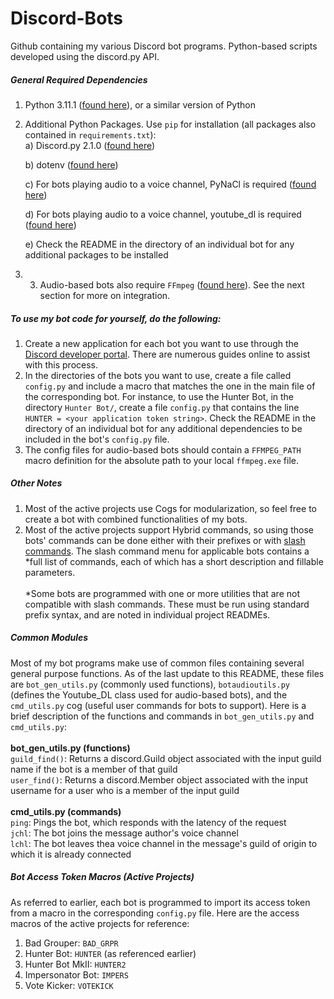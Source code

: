 # Discord-Bots
Github containing my various Discord bot programs. Python-based scripts developed using the discord.py API.

##### General Required Dependencies
1) Python 3.11.1 ([found here](https://www.python.org/downloads/release/python-3111/)), or a similar version of Python
2) Additional Python Packages. Use ```pip``` for installation (all packages also contained in ```requirements.txt```):<br />
   a) Discord.py 2.1.0 ([found here](https://pypi.org/project/discord.py/2.1.0/))

   b) dotenv ([found here](https://pypi.org/project/python-dotenv/))

   c) For bots playing audio to a voice channel, PyNaCl is required ([found here](https://pypi.org/project/PyNaCl/))

   d) For bots playing audio to a voice channel, youtube_dl is required ([found here](https://pypi.org/project/youtube_dl/))

   e) Check the README in the directory of an individual bot for any additional packages to be installed

4) 3) Audio-based bots also require ```FFmpeg``` ([found here](https://ffmpeg.org/download.html)). See the next section for more on integration.

##### To use my bot code for yourself, do the following:
1) Create a new application for each bot you want to use through the [Discord developer portal](https://discord.com/developers/applications). There are numerous guides online to assist with this process.
2) In the directories of the bots you want to use, create a file called ```config.py``` and include a macro that matches the one in the main file of the corresponding bot. For instance, to use the Hunter Bot, in the directory ```Hunter Bot/```, create a file ```config.py``` that contains the line ```HUNTER = <your application token string>```. Check the README in the directory of an individual bot for any additional dependencies to be included in the bot's ```config.py``` file.
3) The config files for audio-based bots should contain a ```FFMPEG_PATH``` macro definition for the absolute path to your local ```ffmpeg.exe``` file.

##### Other Notes
1) Most of the active projects use Cogs for modularization, so feel free to create a bot with combined functionalities of my bots.
2) Most of the active projects support Hybrid commands, so using those bots' commands can be done either with their prefixes or with [slash commands](https://support.discord.com/hc/en-us/articles/1500000368501-Slash-Commands-FAQ). The slash command menu for applicable bots contains a *full list of commands, each of which has a short description and fillable parameters.<br /><br />
*Some bots are programmed with one or more utilities that are not compatible with slash commands. These must be run using standard prefix syntax, and are noted in individual project READMEs.

##### Common Modules
Most of my bot programs make use of common files containing several general purpose functions. As of the last update to this README, these files are ```bot_gen_utils.py``` (commonly used functions), ```botaudioutils.py``` (defines the Youtube_DL class used for audio-based bots), and the ```cmd_utils.py``` cog (useful user commands for bots to support). Here is a brief description of the functions and commands in ```bot_gen_utils.py``` and ```cmd_utils.py```:<br /><br />
__bot_gen_utils.py (functions)__<br />
```guild_find()```: Returns a discord.Guild object associated with the input guild name if the bot is a member of that guild<br />
```user_find()```: Returns a discord.Member object associated with the input username for a user who is a member of the input guild<br /><br />
__cmd_utils.py (commands)__<br />
```ping```: Pings the bot, which responds with the latency of the request<br />
```jchl```: The bot joins the message author's voice channel<br />
```lchl```: The bot leaves thea voice channel in the message's guild of origin to which it is already connected

##### Bot Access Token Macros (Active Projects)
As referred to earlier, each bot is programmed to import its access token from a macro in the corresponding ```config.py``` file. Here are the access macros of the active projects for reference:<br />
1) Bad Grouper: ```BAD_GRPR```
2) Hunter Bot: ```HUNTER``` (as referenced earlier)
3) Hunter Bot MkII: ```HUNTER2```
4) Impersonator Bot: ```IMPERS```
5) Vote Kicker: ```VOTEKICK```
